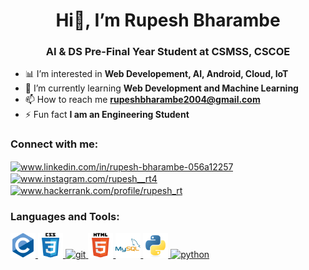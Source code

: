 <h1 align="center">Hi👋, I’m Rupesh Bharambe</h1>
<h3 align="center">AI & DS Pre-Final Year Student at CSMSS, CSCOE</h3>

- 📊 I’m interested in **Web Developement, AI, Android, Cloud, IoT**
- 🌱 I’m currently learning **Web Development and Machine Learning**
- 📫 How to reach me **rupeshbharambe2004@gmail.com**
- ⚡ Fun fact **I am an Engineering Student**

<h3 align="left">Connect with me:</h3>
<p align="left">
<a href="https://www.linkedin.com/in/rupesh-bharambe-056a12257/" target="blank"><img align="center" src="https://raw.githubusercontent.com/rahuldkjain/github-profile-readme-generator/master/src/images/icons/Social/linked-in-alt.svg" alt="www.linkedin.com/in/rupesh-bharambe-056a12257" height="30" width="40" /></a>
<a href="https://www.instagram.com/rupesh__rt4/" target="blank"><img align="center" src="https://raw.githubusercontent.com/rahuldkjain/github-profile-readme-generator/master/src/images/icons/Social/instagram.svg" alt="www.instagram.com/rupesh__rt4" height="30" width="40" /></a>
<a href="https://www.hackerrank.com/profile/rupesh_rt" target="blank"><img align="center" src="https://raw.githubusercontent.com/rahuldkjain/github-profile-readme-generator/master/src/images/icons/Social/hackerrank.svg" alt="www.hackerrank.com/profile/rupesh_rt" height="30" width="40" /></a>
</p>
 
<h3 align="left">Languages and Tools:</h3>
<p align="left">
<a href="https://www.cprogramming.com/" target="_blank" rel="noreferrer"> <img src="https://raw.githubusercontent.com/devicons/devicon/master/icons/c/c-original.svg" alt="c" width="40" height="40"/>
<a href="https://www.w3schools.com/css/" target="_blank" rel="noreferrer"> <img src="https://raw.githubusercontent.com/devicons/devicon/master/icons/css3/css3-original-wordmark.svg" alt="css3" width="40" height="40"/> </a> 
<a href="https://git-scm.com/" target="_blank" rel="noreferrer"> <img src="https://www.vectorlogo.zone/logos/git-scm/git-scm-icon.svg" alt="git" width="40" height="40"/> </a> 
<a href="https://www.w3.org/html/" target="_blank" rel="noreferrer"> <img src="https://raw.githubusercontent.com/devicons/devicon/master/icons/html5/html5-original-wordmark.svg" alt="html5" width="40" height="40"/> </a>
<a href="https://www.mysql.com/" target="_blank" rel="noreferrer"> <img src="https://raw.githubusercontent.com/devicons/devicon/master/icons/mysql/mysql-original-wordmark.svg" alt="mysql" width="40" height="40"/><a href="https://www.python.org" target="_blank" rel="noreferrer"> <img src="https://raw.githubusercontent.com/devicons/devicon/master/icons/python/python-original.svg" alt="python" width="40" height="40"/>
<a href="https://www.python.org" target="_blank" rel="noreferrer"> <img src="https://raw.githubusercontent.com/devicons/devicon/blob/master/icons/postgresql/postgresql-original.svg" alt="python" width="40" height="40"/>
